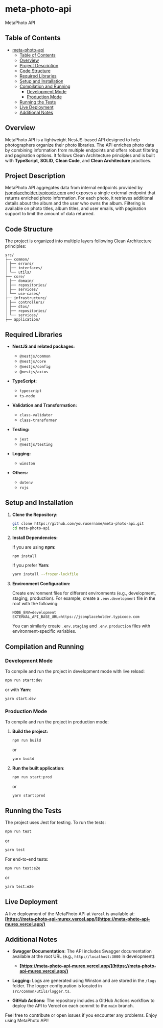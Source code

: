 # meta-photo-api

MetaPhoto API

## Table of Contents

- [meta-photo-api](#meta-photo-api)
  - [Table of Contents](#table-of-contents)
  - [Overview](#overview)
  - [Project Description](#project-description)
  - [Code Structure](#code-structure)
  - [Required Libraries](#required-libraries)
  - [Setup and Installation](#setup-and-installation)
  - [Compilation and Running](#compilation-and-running)
    - [Development Mode](#development-mode)
    - [Production Mode](#production-mode)
  - [Running the Tests](#running-the-tests)
  - [Live Deployment](#live-deployment)
  - [Additional Notes](#additional-notes)

## Overview

MetaPhoto API is a lightweight NestJS-based API designed to help photographers organize their photo libraries. The API enriches photo data by combining information from multiple endpoints and offers robust filtering and pagination options. It follows Clean Architecture principles and is built with **TypeScript**, **SOLID**, **Clean Code**, and **Clean Architecture** practices.

## Project Description

MetaPhoto API aggregates data from internal endpoints provided by [jsonplaceholder.typicode.com](https://jsonplaceholder.typicode.com) and exposes a single external endpoint that returns enriched photo information. For each photo, it retrieves additional details about the album and the user who owns the album. Filtering is available on photo titles, album titles, and user emails, with pagination support to limit the amount of data returned.

## Code Structure

The project is organized into multiple layers following Clean Architecture principles:

```text
src/
├── common/
│ ├── errors/
│ ├── interfaces/
│ └── utils/
├── core/
│ ├── domain/
│ ├── repositories/
│ ├── services/
│ └── use-cases/
├── infrastructure/
│ ├── controllers/
│ ├── dtos/
│ ├── repositories/
│ └── services/
├── application/
```

## Required Libraries

- **NestJS and related packages:**
  - `@nestjs/common`
  - `@nestjs/core`
  - `@nestjs/config`
  - `@nestjs/axios`
- **TypeScript:**
  - `typescript`
  - `ts-node`
- **Validation and Transformation:**
  - `class-validator`
  - `class-transformer`
- **Testing:**

  - `jest`
  - `@nestjs/testing`

- **Logging:**
  - `winston`
- **Others:**
  - `dotenv`
  - `rxjs`

## Setup and Installation

1. **Clone the Repository:**

   ```bash
   git clone https://github.com/yourusername/meta-photo-api.git
   cd meta-photo-api
   ```

2. **Install Dependencies:**

   If you are using **npm**:

   ```bash
   npm install
   ```

   If you prefer **Yarn**:

   ```bash
   yarn install --frozen-lockfile
   ```

3. **Environment Configuration:**

   Create environment files for different environments (e.g., development, staging, production). For example, create a `.env.development` file in the root with the following:

   ```dotenv
   NODE_ENV=development
   EXTERNAL_API_BASE_URL=https://jsonplaceholder.typicode.com
   ```

   You can similarly create `.env.staging` and `.env.production` files with environment-specific variables.

## Compilation and Running

### Development Mode

To compile and run the project in development mode with live reload:

```bash
npm run start:dev
```

or with **Yarn**:

```bash
yarn start:dev
```

### Production Mode

To compile and run the project in production mode:

1. **Build the project:**

   ```bash
   npm run build
   ```

   or

   ```bash
   yarn build
   ```

2. **Run the built application:**

   ```bash
   npm run start:prod
   ```

   or

   ```bash
   yarn start:prod
   ```

## Running the Tests

The project uses Jest for testing. To run the tests:

```bash
npm run test
```

or

```bash
yarn test
```

For end-to-end tests:

```bash
npm run test:e2e
```

or

```bash
yarn test:e2e
```

## Live Deployment

A live deployment of the MetaPhoto API at `Vercel` is available at:
**[https://meta-photo-api-murex.vercel.app/](https://meta-photo-api-murex.vercel.app/)**

## Additional Notes

- **Swagger Documentation:**
  The API includes Swagger documentation available at the root URL (e.g., `http://localhost:3000` in development):

  - **[https://meta-photo-api-murex.vercel.app/](https://meta-photo-api-murex.vercel.app/)**

- **Logging:**
  Logs are generated using Winston and are stored in the `/logs` folder. The logger configuration is located in `src/common/utils/logger.ts`.

- **GitHub Actions:**
  The repository includes a GitHub Actions workflow to deploy the API to Vercel on each commit to the `main` branch.

Feel free to contribute or open issues if you encounter any problems. Enjoy using MetaPhoto API!
